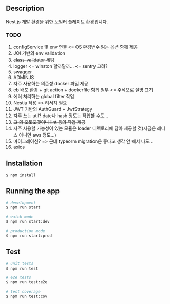 ## Description

Nest.js 개발 환경을 위한 보일러 플레이트 환경입니다.

### TODO
1. configService 및 env 연결 <= OS 환경변수 읽는 옵션 함께 제공
2. JOI 기반의 env validation
3. ~~class-validator 세팅~~
4. logger <= winston 할까말까... <= sentry 고려?
5. ~~swagger~~
6. ADMINJS
7. 자주 사용하는 의존성 docker 파일 제공
8. eb 배포 환경 + git action + dockerfile 함께 첨부 <= 주석으로 설명 표기
9. 에러 처리하는 global filter 작업
9. Nestia 적용 => 리서치 필요
10. JWT 기반의 AuthGuard + JwtStrategy
11. 자주 쓰는 util? date나 hash 정도는 작업할 수도...
12. ~~그 외 오토포맷이나 lint 등의 작업 제공~~
13. 자주 사용할 가능성이 있는 모듈은 loader 디렉토리에 담아 제공할 것(지금은 레디스 아니면 aws 정도...)
14. 마이그레이션? => 근데 typeorm migration은 좋다고 생각 안 해서 나도...
15. axios




## Installation

```bash
$ npm install
```

## Running the app

```bash
# development
$ npm run start

# watch mode
$ npm run start:dev

# production mode
$ npm run start:prod
```

## Test

```bash
# unit tests
$ npm run test

# e2e tests
$ npm run test:e2e

# test coverage
$ npm run test:cov
```

